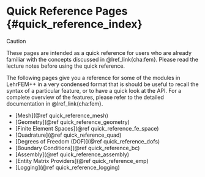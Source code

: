 # Quick Reference Pages {#quick_reference_index}

> [!caution]
> These pages are intended as a quick reference for users who are already familiar with the concepts discussed in @lref_link{cha:fem}. Please read the lecture notes before using the quick reference.

The following pages give you a reference for some of the modules in LehrFEM++ in a very condensed format that is should be useful to recall the syntax of a particular feature, or to have a quick look at the API. For a complete overview of the features, please refer to the detailed documentation in @lref_link{cha:fem}.

- [Mesh](@ref quick_reference_mesh)
- [Geometry](@ref quick_reference_geometry)
- [Finite Element Spaces](@ref quick_reference_fe_space)
- [Quadrature](@ref quick_reference_quad)
- [Degrees of Freedom (DOF)](@ref quick_reference_dofs)
- [Boundary Conditions](@ref quick_reference_bc)
- [Assembly](@ref quick_reference_assembly)
- [Entity Matrix Providers](@ref quick_reference_emp)
- [Logging](@ref quick_reference_logging)
